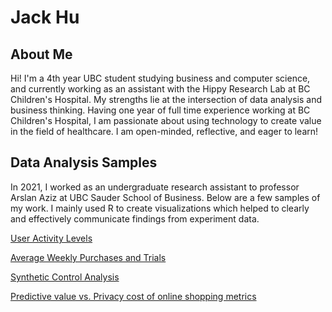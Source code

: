 # Jack Hu

## About Me

Hi! I'm a 4th year UBC student studying business and computer science, and currently working as an assistant with the Hippy Research Lab at BC Children's Hospital. My strengths lie at the intersection of data analysis and business thinking. Having one year of full time experience working at BC Children's Hospital, I am passionate about using technology to create value in the field of healthcare. I am open-minded, reflective, and eager to learn!


## Data Analysis Samples

In 2021, I worked as an undergraduate research assistant to professor Arslan Aziz at UBC Sauder School of Business. Below are a few samples of my work. I mainly used R to create visualizations which helped to clearly and effectively communicate findings from experiment data.

[User Activity Levels](https://jhu12.github.io/samples/fig4.html)

[Average Weekly Purchases and Trials](https://jhu12.github.io/samples/fig7_8.html)

[Synthetic Control Analysis](https://jhu12.github.io/samples/synth_control_region.html)

[Predictive value vs. Privacy cost of online shopping metrics](https://jhu12.github.io/samples/predictive_privacy.html)

